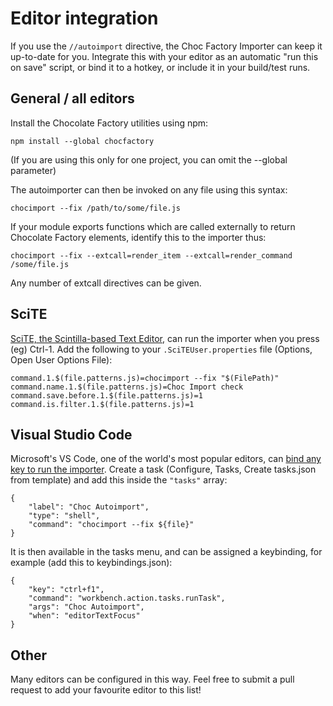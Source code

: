 Editor integration
==================

If you use the `//autoimport` directive, the Choc Factory Importer can keep it
up-to-date for you. Integrate this with your editor as an automatic "run this
on save" script, or bind it to a hotkey, or include it in your build/test runs.

General / all editors
---------------------

Install the Chocolate Factory utilities using npm:

    npm install --global chocfactory

(If you are using this only for one project, you can omit the --global parameter)

The autoimporter can then be invoked on any file using this syntax:

    chocimport --fix /path/to/some/file.js

If your module exports functions which are called externally to return Chocolate
Factory elements, identify this to the importer thus:

    chocimport --fix --extcall=render_item --extcall=render_command /some/file.js

Any number of extcall directives can be given.

SciTE
-----

[SciTE, the Scintilla-based Text Editor](https://www.scintilla.org/SciTE.html),
can run the importer when you press (eg) Ctrl-1. Add the following to your
`.SciTEUser.properties` file (Options, Open User Options File):

    command.1.$(file.patterns.js)=chocimport --fix "$(FilePath)"
    command.name.1.$(file.patterns.js)=Choc Import check
    command.save.before.1.$(file.patterns.js)=1
    command.is.filter.1.$(file.patterns.js)=1

Visual Studio Code
------------------

Microsoft's VS Code, one of the world's most popular editors, can [bind any key
to run the importer](https://code.visualstudio.com/docs/editor/tasks#_binding-keyboard-shortcuts-to-tasks). Create a task (Configure, Tasks, Create tasks.json from
template) and add this inside the `"tasks"` array:

    {
        "label": "Choc Autoimport",
        "type": "shell",
        "command": "chocimport --fix ${file}"
    }

It is then available in the tasks menu, and can be assigned a keybinding, for
example (add this to keybindings.json):

    {
        "key": "ctrl+f1",
        "command": "workbench.action.tasks.runTask",
        "args": "Choc Autoimport",
        "when": "editorTextFocus"
    }

Other
-----

Many editors can be configured in this way. Feel free to submit a pull request
to add your favourite editor to this list!
